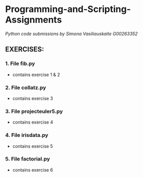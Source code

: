 # Programming-and-Scripting-Assignments
*Python code submissions by Simona Vasiliauskaite G00263352*

## EXERCISES:

### 1. File fib.py
* contains exercise 1 & 2

### 2. File collatz.py
* contains exercise 3

### 3. File projecteuler5.py
* contains exercise 4

### 4. File irisdata.py
* contains exercise 5

### 5. File factorial.py
* contains exercise 6
